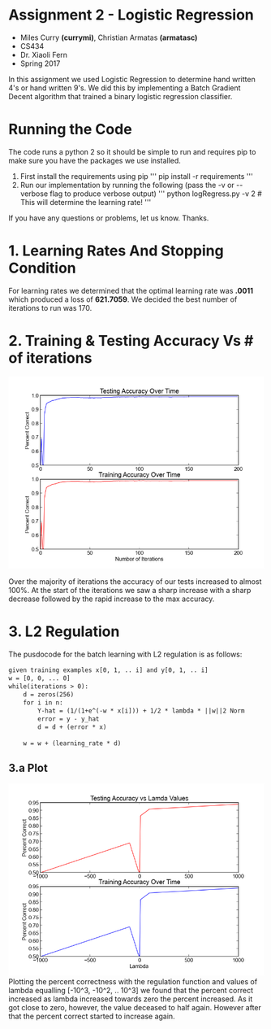# Assignment 2 - Logistic Regression
- Miles Curry **(currymi)**, Christian Armatas **(armatasc)**
- CS434
- Dr. Xiaoli Fern
- Spring 2017

In this assignment we used Logistic Regression to determine hand written 4's or
hand written 9's. We did this by implementing a Batch Gradient Decent algorithm
that trained a binary logistic regression classifier.

# Running the Code
The code runs a python 2 so it should be simple to run and requires pip
to make sure you have the packages we use installed.
1. First install the requirements using pip
'''
pip install -r requirements
'''
2. Run our implementation by running the following (pass the -v or --verbose flag to produce verbose output)
'''
python logRegress.py -v 2 # This will determine the learning rate!
'''

If you have any questions or problems, let us know. Thanks.

# 1. Learning Rates And Stopping Condition
For learning rates we determined that the optimal learning rate was **.0011**
which produced a loss of **621.7059**. We decided the best number of iterations to
run was 170.

# 2. Training & Testing Accuracy Vs # of iterations
![Iteratoin Accuracy](./docs/training_accuracy.png)

Over the majority of iterations the accuracy of our tests increased to almost
100%. At the start of the iterations we saw a sharp increase with a sharp
decrease followed by the rapid increase to the max accuracy.

# 3. L2 Regulation
The pusdocode for the batch learning with L2 regulation is as follows:
```
given training examples x[0, 1, .. i] and y[0, 1, .. i] 
w = [0, 0, ... 0]
while(iterations > 0):
    d = zeros(256)
    for i in n:
        Y-hat = (1/(1+e^(-w * x[i])) + 1/2 * lambda * ||w||2 Norm
        error = y - y_hat
        d = d + (error * x)

    w = w + (learning_rate * d)
```

## 3.a Plot
![Lambda Accuracy](./docs/lambda_accuracy.png)
Plotting the percent correctness with the regulation function and values of
lambda equalling [-10^3, -10^2, .. 10^3] we found that the percent correct
increased as lambda increased towards zero the percent increased. As it got
close to zero, however, the value deceased to half again. However after that the
percent correct started to increase again.
